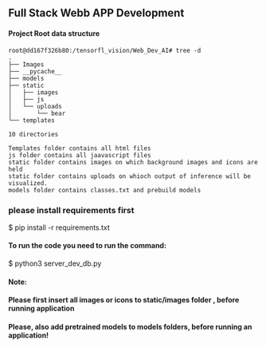 ## Full Stack Webb APP Development


#### Project Root data structure

```
root@dd167f326b80:/tensorfl_vision/Web_Dev_AI# tree -d
.
├── Images
├── __pycache__
├── models
├── static
│   ├── images
│   ├── js
│   └── uploads
│       └── bear
└── templates

10 directories
```

```
Templates folder contains all html files
js folder contains all jaavascript files
static folder contains images on which background images and icons are held
static folder contains uploads on whioch output of inference will be visualized.
models folder contains classes.txt and prebuild models
```

### please install requirements first

$ pip install -r requirements.txt

#### To run the code you need to run the command:

$ python3 server_dev_db.py

#### Note:
#### Please first insert all images or icons to static/images folder , before running application
#### Please, also add pretrained models to models folders, before running an application!


